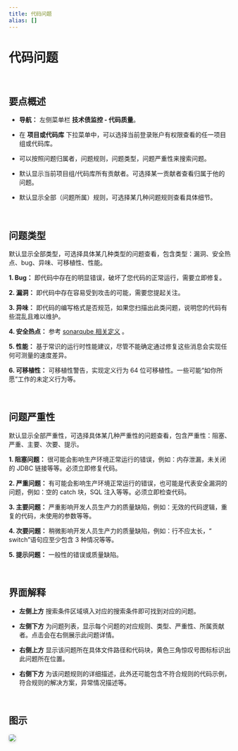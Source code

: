 ```yaml
---
title: 代码问题
alias: []
---
```


# 代码问题

<br />

## 要点概述

-   **导航：** 左侧菜单栏 **技术债监控 - 代码质量**。

-   在 **项目或代码库** 下拉菜单中，可以选择当前登录账户有权限查看的任一项目组或代码库。

-   可以按照问题归属者，问题规则，问题类型，问题严重性来搜索问题。

-   默认显示当前项目组/代码库所有贡献者。可选择某一贡献者查看归属于他的问题。

-   默认显示全部（问题所属）规则，可选择某几种问题规则查看具体细节。

<br />

## 问题类型

默认显示全部类型，可选择具体某几种类型的问题查看，包含类型：漏洞、安全热点、bug、异味、可移植性、性能。

**1. Bug：** 即代码中存在的明显错误，破坏了您代码的正常运行，需要立即修复。

**2. 漏洞：** 即代码中存在容易受到攻击的可能，需要您提起关注。

**3. 异味：** 即代码的编写格式是否规范，如果您扫描出此类问题，说明您的代码有些混乱且难以维护。

**4. 安全热点：** 参考 [sonarqube 相关定义](https://docs.sonarqube.org/latest/user-guide/security-hotspots/) 。

**5. 性能：** 基于常识的运行时性能建议，尽管不能确定通过修复这些消息会实现任何可测量的速度差异。

**6. 可移植性：** 可移植性警告，实现定义行为 64 位可移植性。一些可能“如你所愿”工作的未定义行为等。

<br />

## 问题严重性

默认显示全部严重性，可选择具体某几种严重性的问题查看，包含严重性：阻塞、严重、主要、次要、提示。

**1. 阻塞问题：** 很可能会影响生产环境正常运行的错误，例如：内存泄漏，未关闭的 JDBC 链接等等。必须立即修复代码。

**2. 严重问题：** 有可能会影响生产环境正常运行的错误，也可能是代表安全漏洞的问题，例如：空的 catch 块，SQL 注入等等。必须立即检查代码。

**3. 主要问题：** 严重影响开发人员生产力的质量缺陷，例如：无效的代码逻辑，重复的代码，未使用的参数等等。

**4. 次要问题：** 稍微影响开发人员生产力的质量缺陷，例如：行不应太长，“ switch”语句应至少包含 3 种情况等等。

**5. 提示问题：** 一般性的错误或质量缺陷。

<br />

## 界面解释

-   **左侧上方** 搜索条件区域填入对应的搜索条件即可找到对应的问题。

-   **左侧下方** 为问题列表，显示每个问题的对应规则、类型、严重性、所属贡献者。点击会在右侧展示此问题详情。

-   **右侧上方** 显示该问题所在具体文件路径和代码块，黄色三角惊叹号图标标识出此问题所在位置。

-   **右侧下方** 为该问题规则的详细描述，此外还可能包含不符合规则的代码示例，符合规则的解决方案，异常情况描述等。

<br />

## 图示

<img style="border-radius: 0.3125em;
    box-shadow: 0 2px 4px 0 rgba(34,36,38,.12),0 2px 10px 0 rgba(34,36,38,.08);" src="https://release-notes.oss-cn-zhangjiakou.aliyuncs.com/img/Issues.png" />
